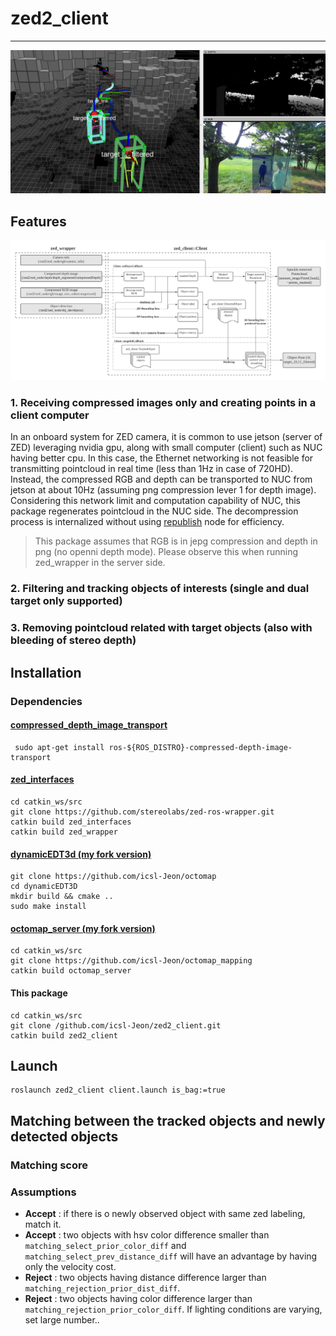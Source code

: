 # zed2_client
___

![image](img/zed_client2.png)

## Features

![diagram](img/diagram.png)
### 1. Receiving compressed images only and creating points in a client computer 
In an onboard system for ZED camera, 
it is common to use jetson (server of ZED) leveraging nvidia gpu, along with small computer (client) such as NUC having better cpu.
In this case, the Ethernet networking is not feasible for transmitting pointcloud in real time (less than 1Hz in case of 720HD).   
Instead, the compressed RGB and depth can be transported to NUC from jetson at about 10Hz (assuming png compression lever 1 for depth image). 
Considering this network limit and computation capability of NUC, this package regenerates pointcloud in the NUC side. 
The decompression process is internalized without using [republish](https://wiki.ros.org/image_transport#republish) node for efficiency. 
> This package assumes that RGB is in jepg compression and depth in png (no openni depth mode). Please observe this when running zed_wrapper in the server side.  
### 2. Filtering and tracking objects of interests (single and dual target only supported)

### 3. Removing pointcloud related with target objects (also with bleeding of stereo depth)


## Installation 

### Dependencies
#### [compressed_depth_image_transport](http://wiki.ros.org/compressed_depth_image_transport)
```
 sudo apt-get install ros-${ROS_DISTRO}-compressed-depth-image-transport
```
    
#### [zed_interfaces](https://github.com/stereolabs/zed-ros-wrapper/tree/master/zed_interfaces)
```
cd catkin_ws/src
git clone https://github.com/stereolabs/zed-ros-wrapper.git
catkin build zed_interfaces 
catkin build zed_wrapper
```

#### [dynamicEDT3d (my fork version)](https://github.com/icsl-Jeon/octomap)
```
git clone https://github.com/icsl-Jeon/octomap
cd dynamicEDT3D
mkdir build && cmake .. 
sudo make install
```

#### [octomap_server (my fork version)](https://github.com/icsl-Jeon/octomap_mapping) 
```
cd catkin_ws/src
git clone https://github.com/icsl-Jeon/octomap_mapping
catkin build octomap_server
```
#### This package 
```
cd catkin_ws/src
git clone /github.com/icsl-Jeon/zed2_client.git
catkin build zed2_client
```


## Launch 

```
roslaunch zed2_client client.launch is_bag:=true
```
## Matching between the tracked objects and newly detected objects 

### Matching score

### Assumptions 

* **Accept** : if there is o newly observed object with same zed labeling, match it.
* **Accept** : two objects with hsv color difference smaller than `matching_select_prior_color_diff` and `matching_select_prev_distance_diff`
  will have an advantage by having only the velocity cost.
* **Reject** : two objects having distance difference larger than `matching_rejection_prior_dist_diff`.
* **Reject** : two objects having color difference larger than  `matching_rejection_prior_color_diff`. If lighting conditions are varying, set large number..


